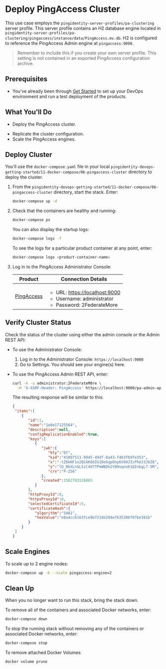 # Deploy PingAccess Cluster

This use case employs the `pingidentity-server-profiles/pa-clustering` server profile. This server profile contains an H2 database engine located in `pingidentity-server-profiles/pa-clustering/pingaccess/instance/data/PingAccess.mv.db`. H2 is configured to reference the PingAccess Admin engine at `pingaccess:9090`.

> Remember to include this if you create your own server profile. This setting is not contained in an exported PingAccess configuration archive.

## Prerequisites

* You've already been through [Get Started](../get-started/getStarted.md) to set up your DevOps environment and run a test deployment of the products.

## What You'll Do

* Deploy the PingAccess cluster.
<!-- * Verify the cluster status. -->
* Replicate the cluster configuration.
* Scale the PingAccess engines.

## Deploy Cluster

You'll use the `docker-compose.yaml` file in your local `pingidentity-devops-getting-started/11-docker-compose/06-pingaccess-cluster` directory to deploy the cluster.

1. From the `pingidentity-devops-getting-started/11-docker-compose/06-pingaccess-cluster` directory, start the stack. Enter:

      ```sh
      docker-compose up -d
      ```

1. Check that the containers are healthy and running:

      ```sh
      docker-compose ps
      ```

      You can also display the startup logs:

      ```sh
      docker-compose logs -f
      ```

      To see the logs for a particular product container at any point, enter:

      ```sh
      docker-compose logs <product-container-name>
      ```

1. Log in to the PingAccess Administrator Console:

      | Product | Connection Details |
      | --- | --- |
      | [PingAccess](https://localhost:9000) | <ul><li>URL: [https://localhost:9000](https://localhost:9000)</li><li>Username: administrator</li><li>Password: 2FederateMore</li></ul> |

## Verify Cluster Status

Check the status of the cluster using either the admin console or the Admin REST API:

* To use the Administrator Console:

  1. Log in to the Administrator Console: `https://localhost:9000`
  1. Go to Settings. You should see your engine(s) here.

* To use the PingAccess Admin REST API, enter:

  ```bash
  curl -k -u administrator:2FederateM0re \
    -H 'X-XSRF-Header: PingAccess' https://localhost:9000/pa-admin-api/v3/engines
  ```

  The resulting response will be similar to this:

  ```json
  {
   "items":[
      {
         "id":1,
         "name":"1e0e17125564",
         "description":null,
         "configReplicationEnabled":true,
         "keys":[
            {
               "jwk":{
                  "kty":"EC",
                  "kid":"41097511-9945-49df-8a43-f463fb9fe353",
                  "x":"-tZ6kNF1o2QCAK6bIG2DeGqpOnp6V6HJZcPhUJ3JbZ8",
                  "y":"lO_BkXLnGLSiC4O7TPmWBDk2YOHuqno61QInkgL7-5M",
                  "crv":"P-256"
               },
               "created":1582783126865
            }
         ],
         "httpProxyId":0,
         "httpsProxyId":0,
         "selectedCertificateId":5,
         "certificateHash":{
            "algorithm":"SHA1",
            "hexValue":"e8a4cc6163fce9b7216b284ef635306f07be381b"
         }
      }
   ]
  }
  ```

<!-- TODO: FIXME - commented all this out as I don't think it is accurate.

## Replicate the cluster configuration

Replicate configuration across the cluster using the either the PingAccess administrator console or the PingAccess Admin REST API:

* To use the administrator console:

  1. Log in to the administrator console: `https://localhost:9000`.
  2. Go to Settings

 * To use the PingAccess Admin REST API, enter:

  ```bash
  curl -k -u administrator:2FederateM0re -H 'X-XSRF-Header: PingAccess' https://localhost:9000/pa-admin-api/v3/engines
  ```

  The resulting response will be similar to this:

  ```json
  {"resultId":"success","message":"Operation succeeded."}
  ``` -->

## Scale Engines

To scale up to 2 engine nodes:

```sh
docker-compose up -d --scale pingaccess-engine=2
```

## Clean Up

When you no longer want to run this stack, bring the stack down.

To remove all of the containers and associated Docker networks, enter:

```sh
docker-compose down
```

To stop the running stack without removing any of the containers or associated Docker networks, enter:

```sh
docker-compose stop
```

To remove attached Docker Volumes

```sh
docker volume prune
```